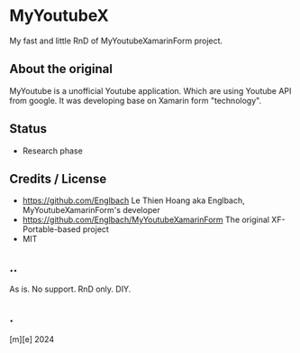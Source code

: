 # MyYoutubeX

My fast and little RnD of MyYoutubeXamarinForm project. 


## About the original
MyYoutube is a unofficial Youtube application. Which are using Youtube API from google. It was developing base on Xamarin form "technology".

## Status
- Research phase

## Credits / License
- https://github.com/Englbach Le Thien Hoang aka Englbach, MyYoutubeXamarinForm's developer
- https://github.com/Englbach/MyYoutubeXamarinForm The original XF-Portable-based project
- MIT

## ..
As is. No support. RnD only. DIY.

## .
[m][e] 2024
